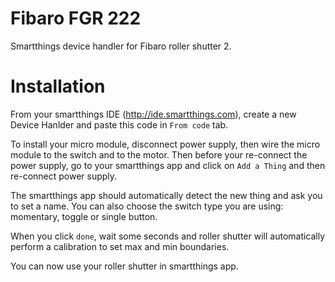# Fibaro FGR 222
Smartthings device handler for Fibaro roller shutter 2.

# Installation
From your smartthings IDE (http://ide.smartthings.com), create a new Device Hanlder and paste this code in `From code` tab.

To install your micro module, disconnect power supply, then wire the micro module to the switch and to the motor. Then before your re-connect the power supply, go to your smartthings app and click on `Add a Thing` and then re-connect power supply.

The smartthings app should automatically detect the new thing and ask you to set a name. You can also choose the switch type you are using: momentary, toggle or single button.

When you click `done`, wait some seconds and roller shutter will automatically perform a calibration to set max and min boundaries.

You can now use your roller shutter in smartthings app.


